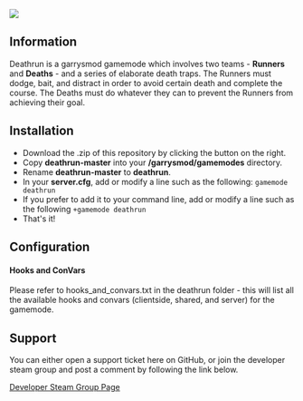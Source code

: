 
![](http://i.imgur.com/3mXgadr.png)


## Information

Deathrun is a garrysmod gamemode which involves two teams - **Runners** and **Deaths** - and a series of elaborate death traps. The Runners must dodge, bait, and distract in order to avoid certain death and complete the course. The Deaths must do whatever they can to prevent the Runners from achieving their goal.


## Installation
* Download the .zip of this repository by clicking the button on the right.
* Copy **deathrun-master** into your **/garrysmod/gamemodes** directory.
* Rename **deathrun-master** to **deathrun**.
* In your **server.cfg**, add or modify a line such as the following:
```gamemode deathrun```
* If you prefer to add it to your command line, add or modify a line such as the following 
```+gamemode deathrun```
* That's it!

## Configuration
#### Hooks and ConVars
Please refer to hooks_and_convars.txt in the deathrun folder - this will list all the available hooks and convars (clientside, shared, and server) for the gamemode.

## Support
You can either open a support ticket here on GitHub, or join the developer steam group and post a comment by following the link below.

[Developer Steam Group Page](http://steamcommunity.com/groups/vhs7)

